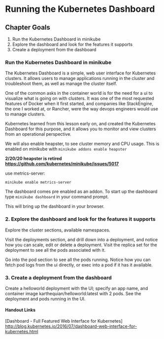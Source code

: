 # Running the Kubernetes Dashboard

## Chapter Goals
1. Run the Kubernetes Dashboard in minikube
2. Explore the dashboard and look for the features it supports
3. Create a deployment from the dashboard

### Run the Kubernetes Dashboard in minikube
The Kubernetes Dashboard is a simple, web user interface for Kubernetes clusters. It allows users to manage applications running in the cluster and troubleshoot them, as well as manage the cluster itself.

One of the common asks in the container world is for the need for a ui to visualize what is going on with clusters. It was one of the most requested features of Docker when it first started, and companies like StackEngine, the one I worked at, or Rancher, were the way devops engineers would use to manage clusters.

Kubernetes learned from this lesson early on, and created the Kubernetes Dashboard for this purpose, and it allows you to monitor and view clusters from an operational perspective.

We will also enable heapster, to see cluster memory and CPU usage. This is enabled on minikube with `minikube addons enable heapster`

**2/20/20 heapster is retired https://github.com/kubernetes/minikube/issues/5017**

use metrics-server:

    minikube enable metrics-server

The dashboard comes pre enabled as an addon. To start up the dashboard type `minikube dashboard` in your command prompt.


This will bring up the dashboard in your browser.


### 2. Explore the dashboard and look for the features it supports
Explore the cluster sections, available namespaces.

Visit the deployments section, and drill down into a deployment, and notice how you can scale, edit or delete a deployment. Visit the replica set for the deployment to see all the pods associated with it.

Go into the pod section to see all the pods running. Notice how you can fetch pod logs from the ui directly, or exec into a pod if it has it available.

### 3. Create a deployment from the dashboard
Create a helloworld deployment with the UI; specify an app name, and container image karthequian/helloworld:latest with 2 pods. See the deployment and pods running in the UI.

#### Handout Links

[Dashboard - Full Featured Web Interface for Kubernetes] http://blog.kubernetes.io/2016/07/dashboard-web-interface-for-kubernetes.html